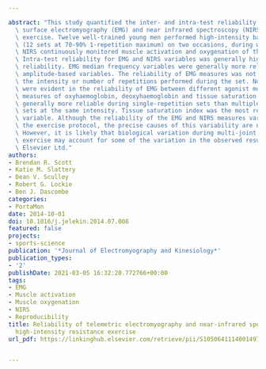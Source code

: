 ---
abstract: "This study quantified the inter- and intra-test reliability of telemetric\
  \ surface electromyography (EMG) and near infrared spectroscopy (NIRS) during resistance\
  \ exercise. Twelve well-trained young men performed high-intensity back squat exercise\
  \ (12 sets at 70-90% 1-repetition maximum) on two occasions, during which EMG and\
  \ NIRS continuously monitored muscle activation and oxygenation of the thigh muscles.\
  \ Intra-test reliability for EMG and NIRS variables was generally higher than inter-test\
  \ reliability. EMG median frequency variables were generally more reliable than\
  \ amplitude-based variables. The reliability of EMG measures was not related to\
  \ the intensity or number of repetitions performed during the set. No notable differences\
  \ were evident in the reliability of EMG between different agonist muscles. NIRS-derived\
  \ measures of oxyhaemoglobin, deoxyhaemoglobin and tissue saturation index were\
  \ generally more reliable during single-repetition sets than multiple-repetition\
  \ sets at the same intensity. Tissue saturation index was the most reliable NIRS\
  \ variable. Although the reliability of the EMG and NIRS measures varied across\
  \ the exercise protocol, the precise causes of this variability are not yet understood.\
  \ However, it is likely that biological variation during multi-joint isotonic resistance\
  \ exercise may account for some of the variation in the observed results. \xA9 2014\
  \ Elsevier Ltd."
authors:
- Brendan R. Scott
- Katie M. Slattery
- Dean V. Sculley
- Robert G. Lockie
- Ben J. Dascombe
categories:
- PortaMon
date: 2014-10-01
doi: 10.1016/j.jelekin.2014.07.008
featured: false
projects:
- sports-science
publication: '*Journal of Electromyography and Kinesiology*'
publication_types:
- '2'
publishDate: 2021-03-05 16:32:20.772766+00:00
tags:
- EMG
- Muscle activation
- Muscle oxygenation
- NIRS
- Reproducibility
title: Reliability of telemetric electromyography and near-infrared spectroscopy during
  high-intensity resistance exercise
url_pdf: https://linkinghub.elsevier.com/retrieve/pii/S1050641114001497

---
